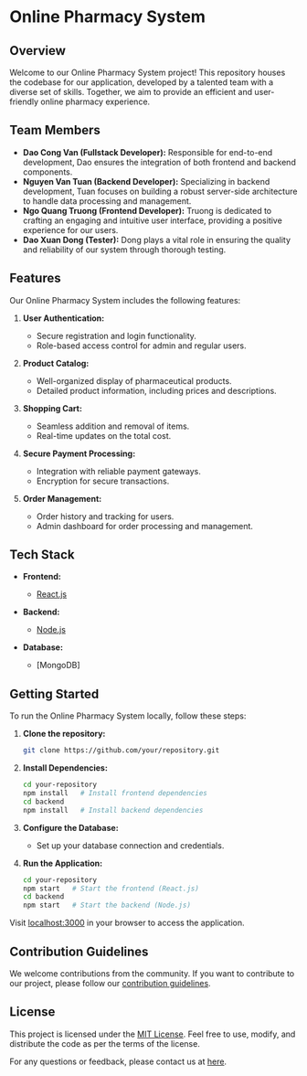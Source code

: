 # Online Pharmacy System

## Overview

Welcome to our Online Pharmacy System project! This repository houses the codebase for our application, developed by a talented team with a diverse set of skills. Together, we aim to provide an efficient and user-friendly online pharmacy experience.

## Team Members

- **Dao Cong Van (Fullstack Developer):** Responsible for end-to-end development, Dao ensures the integration of both frontend and backend components.
- **Nguyen Van Tuan (Backend Developer):** Specializing in backend development, Tuan focuses on building a robust server-side architecture to handle data processing and management.
- **Ngo Quang Truong (Frontend Developer):** Truong is dedicated to crafting an engaging and intuitive user interface, providing a positive experience for our users.
- **Dao Xuan Dong (Tester):** Dong plays a vital role in ensuring the quality and reliability of our system through thorough testing.

## Features

Our Online Pharmacy System includes the following features:

1. **User Authentication:**
   - Secure registration and login functionality.
   - Role-based access control for admin and regular users.

2. **Product Catalog:**
   - Well-organized display of pharmaceutical products.
   - Detailed product information, including prices and descriptions.

3. **Shopping Cart:**
   - Seamless addition and removal of items.
   - Real-time updates on the total cost.

4. **Secure Payment Processing:**
   - Integration with reliable payment gateways.
   - Encryption for secure transactions.

5. **Order Management:**
   - Order history and tracking for users.
   - Admin dashboard for order processing and management.

## Tech Stack

- **Frontend:**
  - [React.js](https://reactjs.org/)

- **Backend:**
  - [Node.js](https://nodejs.org/)

- **Database:**
  - [MongoDB]

## Getting Started

To run the Online Pharmacy System locally, follow these steps:

1. **Clone the repository:**

    ```bash
    git clone https://github.com/your/repository.git
    ```

2. **Install Dependencies:**

    ```bash
    cd your-repository
    npm install   # Install frontend dependencies
    cd backend
    npm install   # Install backend dependencies
    ```

3. **Configure the Database:**

    - Set up your database connection and credentials.

4. **Run the Application:**

    ```bash
    cd your-repository
    npm start   # Start the frontend (React.js)
    cd backend
    npm start   # Start the backend (Node.js)
    ```

Visit [localhost:3000](http://localhost:3000) in your browser to access the application.

## Contribution Guidelines

We welcome contributions from the community. If you want to contribute to our project, please follow our [contribution guidelines](CONTRIBUTING.md).

## License

This project is licensed under the [MIT License](LICENSE). Feel free to use, modify, and distribute the code as per the terms of the license.

For any questions or feedback, please contact us at [here](mailto:congvan2357@gmail.com).
